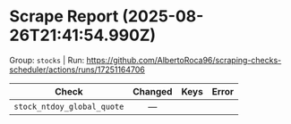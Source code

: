 # Scrape Report (2025-08-26T21:41:54.990Z)

Group: `stocks`  |  Run: https://github.com/AlbertoRoca96/scraping-checks-scheduler/actions/runs/17251164706

| Check | Changed | Keys | Error |
|---|:---:|:--|:--|
| `stock_ntdoy_global_quote` | — |  |  |
